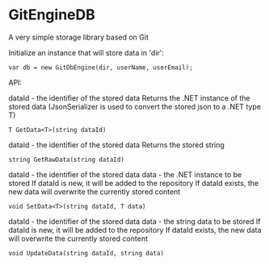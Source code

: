 # GitEngineDB
A very simple storage library based on Git

Initialize an instance that will store data in 'dir':

```
var db = new GitDbEngine(dir, userName, userEmail);
```

API:

dataId - the identifier of the stored data 
Returns the .NET instance of the stored data
(JsonSerializer is used to convert the stored json to a .NET type T)
```
T GetData<T>(string dataId)
```

dataId - the identifier of the stored data 
Returns the stored string
```
string GetRawData(string dataId)
```

dataId - the identifier of the stored data 
data - the .NET instance to be stored 
If dataId is new, it will be added to the repository
If dataId exists, the new data will overwrite the currently stored content
```
void SetData<T>(string dataId, T data)
```

dataId - the identifier of the stored data 
data - the string data to be stored 
If dataId is new, it will be added to the repository
If dataId exists, the new data will overwrite the currently stored content
```
void UpdateData(string dataId, string data)
```